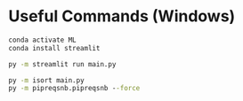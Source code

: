 # Useful Commands (Windows)

```cmd
conda activate ML
conda install streamlit

py -m streamlit run main.py

py -m isort main.py
py -m pipreqsnb.pipreqsnb --force
```
